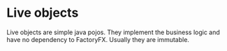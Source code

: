 # Live objects

Live objects are simple java pojos. 
They implement the business logic and have no dependency to FactoryFX.
Usually they are immutable.